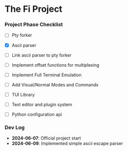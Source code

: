 # The Fi Project

### Project Phase Checklist

- [ ] Pty forker
- [x] Ascii parser
- [ ] Link ascii parser to pty forker
- [ ] Implement offset functions for multiplexing
- [ ] Implement Full Terminal Emulation
- [ ] Add Visual/Normal Modes and Commands
- [ ] TUI Library
- [ ] Text editor and plugin system
- [ ] Python configuration api



### Dev Log
- **2024-06-07**: Official project start
- **2024-06-09**: Implemented simple ascii escape parser
